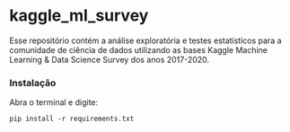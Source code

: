 # kaggle_ml_survey

Esse repositório contém a análise exploratória e testes estatísticos para a comunidade de ciência de dados utilizando as bases Kaggle Machine Learning &amp; Data Science Survey dos anos 2017-2020.

### Instalação

Abra o terminal e digite:

```
pip install -r requirements.txt
```


